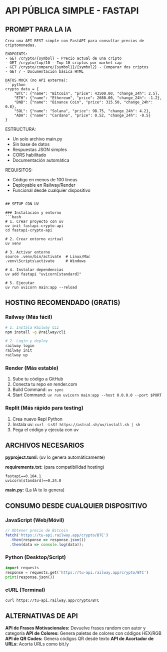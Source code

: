 # API PÚBLICA SIMPLE - FASTAPI

## PROMPT PARA LA IA

```
Crea una API REST simple con FastAPI para consultar precios de criptomonedas.

ENDPOINTS:
- GET /crypto/{symbol} - Precio actual de una cripto
- GET /crypto/top/10 - Top 10 criptos por market cap
- GET /crypto/compare/{symbol1}/{symbol2} - Comparar dos criptos
- GET / - Documentación básica HTML

DATOS MOCK (no API externa):
```python
crypto_data = {
    "BTC": {"name": "Bitcoin", "price": 43500.00, "change_24h": 2.5},
    "ETH": {"name": "Ethereum", "price": 2680.00, "change_24h": -1.2},
    "BNB": {"name": "Binance Coin", "price": 315.50, "change_24h": 0.8},
    "SOL": {"name": "Solana", "price": 98.75, "change_24h": 4.2},
    "ADA": {"name": "Cardano", "price": 0.52, "change_24h": -0.5}
}
```

ESTRUCTURA:
- Un solo archivo main.py
- Sin base de datos
- Respuestas JSON simples
- CORS habilitado
- Documentación automática

REQUISITOS:
- Código en menos de 100 líneas
- Deployable en Railway/Render
- Funcional desde cualquier dispositivo
```

## SETUP CON UV

### Instalación y entorno
```bash
# 1. Crear proyecto con uv
uv init fastapi-crypto-api
cd fastapi-crypto-api

# 2. Crear entorno virtual
uv venv

# 3. Activar entorno
source .venv/bin/activate  # Linux/Mac
.venv\Scripts\activate     # Windows

# 4. Instalar dependencias
uv add fastapi "uvicorn[standard]"

# 5. Ejecutar
uv run uvicorn main:app --reload
```

## HOSTING RECOMENDADO (GRATIS)

### Railway (Más fácil)
```bash
# 1. Instala Railway CLI
npm install -g @railway/cli

# 2. Login y deploy
railway login
railway init
railway up
```

### Render (Más estable)
1. Sube tu código a GitHub
2. Conecta tu repo en render.com
3. Build Command: `uv sync`
4. Start Command: `uv run uvicorn main:app --host 0.0.0.0 --port $PORT`

### Replit (Más rápido para testing)
1. Crea nuevo Repl Python
2. Instala uv: `curl -LsSf https://astral.sh/uv/install.sh | sh`
3. Pega el código y ejecuta con uv

## ARCHIVOS NECESARIOS

**pyproject.toml:** (uv lo genera automáticamente)

**requirements.txt:** (para compatibilidad hosting)
```
fastapi==0.104.1
uvicorn[standard]==0.24.0
```

**main.py:** (La IA te lo genera)

## CONSUMO DESDE CUALQUIER DISPOSITIVO

### JavaScript (Web/Móvil)
```javascript
// Obtener precio de Bitcoin
fetch('https://tu-api.railway.app/crypto/BTC')
  .then(response => response.json())
  .then(data => console.log(data));
```

### Python (Desktop/Script)
```python
import requests
response = requests.get('https://tu-api.railway.app/crypto/BTC')
print(response.json())
```

### cURL (Terminal)
```bash
curl https://tu-api.railway.app/crypto/BTC
```

## ALTERNATIVAS DE API

**API de Frases Motivacionales:** Devuelve frases random con autor y categoría
**API de Colores:** Genera paletas de colores con códigos HEX/RGB
**API de QR Codes:** Genera códigos QR desde texto
**API de Acortador de URLs:** Acorta URLs como bit.ly